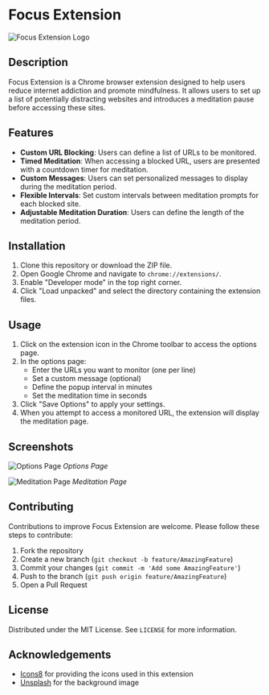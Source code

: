 # Focus Extension

![Focus Extension Logo](images/lotus.png)

## Description

Focus Extension is a Chrome browser extension designed to help users reduce internet addiction and promote mindfulness. It allows users to set up a list of potentially distracting websites and introduces a meditation pause before accessing these sites.

## Features

- **Custom URL Blocking**: Users can define a list of URLs to be monitored.
- **Timed Meditation**: When accessing a blocked URL, users are presented with a countdown timer for meditation.
- **Custom Messages**: Users can set personalized messages to display during the meditation period.
- **Flexible Intervals**: Set custom intervals between meditation prompts for each blocked site.
- **Adjustable Meditation Duration**: Users can define the length of the meditation period.

## Installation

1. Clone this repository or download the ZIP file.
2. Open Google Chrome and navigate to `chrome://extensions/`.
3. Enable "Developer mode" in the top right corner.
4. Click "Load unpacked" and select the directory containing the extension files.

## Usage

1. Click on the extension icon in the Chrome toolbar to access the options page.
2. In the options page:
   - Enter the URLs you want to monitor (one per line)
   - Set a custom message (optional)
   - Define the popup interval in minutes
   - Set the meditation time in seconds
3. Click "Save Options" to apply your settings.
4. When you attempt to access a monitored URL, the extension will display the meditation page.

## Screenshots

![Options Page](images/options_screenshot.png)
_Options Page_

![Meditation Page](images/meditation_screenshot.png)
_Meditation Page_

## Contributing

Contributions to improve Focus Extension are welcome. Please follow these steps to contribute:

1. Fork the repository
2. Create a new branch (`git checkout -b feature/AmazingFeature`)
3. Commit your changes (`git commit -m 'Add some AmazingFeature'`)
4. Push to the branch (`git push origin feature/AmazingFeature`)
5. Open a Pull Request

## License

Distributed under the MIT License. See `LICENSE` for more information.

## Acknowledgements

- [Icons8](https://icons8.com) for providing the icons used in this extension
- [Unsplash](https://unsplash.com) for the background image
